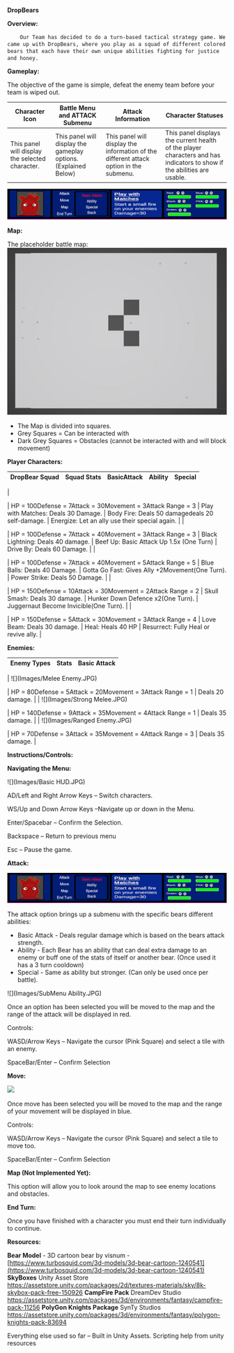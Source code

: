 **DropBears**

**Overview:**

        Our Team has decided to do a turn-based tactical strategy game. We came up with DropBears, where you play as a squad of different colored bears that each have their own unique abilities fighting for justice and honey.

**Gameplay:**

The objective of the game is simple, defeat the enemy team before your team is wiped out.

| Character Icon | Battle Menu and ATTACK Submenu | Attack Information | Character Statuses |
| --- | --- | --- | --- |
| This panel will display the selected character. | This panel will display the gameplay options. (Explained Below) | This panel will display the information of the different attack option in the submenu. | This panel displays the current health of the player characters and has indicators to show if the abilities are usable. |

 ![](Images/AttackSubMenu.JPG)

**Map:**

The placeholder battle map: ![](Images/Map.JPG)

- The Map is divided into squares.
- Grey Squares = Can be interacted with
- Dark Grey Squares = Obstacles (cannot            be interacted with and will block movement)

**Player Characters:**

| DropBear Squad | Squad Stats | BasicAttack | Ability | Special |
| --- | --- | --- | --- | --- |
|



 | HP = 100Defense = 7Attack = 30Movement = 3Attack Range = 3 | Play with Matches:  Deals 30 Damage. | Body Fire: Deals 50 damagedeals 20 self-damage. | Energize: Let an ally use their special again. |
|


 | HP = 100Defense = 7Attack = 40Movement = 3Attack Range = 3 | Black Lightning: Deals 40 damage. | Beef Up: Basic Attack Up 1.5x (One Turn) | Drive By: Deals 60 Damage. |
|



 | HP = 100Defense = 7Attack = 40Movement = 5Attack Range = 5 | Blue Balls: Deals 40 Damage. | Gotta Go Fast: Gives Ally +2Movement(One Turn). | Power Strike: Deals 50 Damage. |
|


 | HP = 150Defense = 10Attack = 30Movement = 2Attack Range = 2 | Skull Smash: Deals 30 damage. | Hunker Down Defence x2(One Turn). | Juggernaut Become Invicible(One Turn). |
|



 | HP = 150Defense = 5Attack = 30Movement = 3Attack Range = 4 | Love Beam: Deals 30 damage. | Heal: Heals 40 HP | Resurrect: Fully Heal or revive ally. |





**Enemies:**

| Enemy Types | Stats | Basic Attack |
| --- | --- | --- |
|
 ![](Images/Melee Enemy.JPG)


 | HP = 80Defense = 5Attack = 20Movement = 3Attack Range = 1 |   Deals 20 damage. |
|
 ![](Images/Strong Melee.JPG)


 | HP = 140Defense = 9Attack = 35Movement = 4Attack Range = 1 |   Deals 35 damage.  |
|
 ![](Images/Ranged Enemy.JPG)


 | HP = 70Defense = 3Attack = 35Movement = 4Attack Range = 3 |   Deals 35 damage. |

**Instructions/Controls:**

**Navigating the Menu:**

 ![](Images/Basic HUD.JPG)

AD/Left and Right Arrow Keys – Switch characters.

WS/Up and Down Arrow Keys –Navigate up or down in the Menu.

Enter/Spacebar – Confirm the Selection.

Backspace – Return to previous menu

Esc – Pause the game.

**Attack:**

 ![](Images/AttackSubMenu.JPG)

The attack option brings up a submenu with the specific bears different abilities:

- Basic Attack - Deals regular damage which is based on the bears attack strength.
- Ability - Each Bear has an ability that can deal extra damage to an enemy or buff one of the stats of itself or another bear. (Once used it has a 3 turn cooldown)
- Special -  Same as ability but stronger. (Can only be used once per battle).

 ![](Images/SubMenu Ability.JPG)

Once an option has been selected you will be moved to the map and the range of the attack will be displayed in red.

Controls:

WASD/Arrow Keys – Navigate the cursor (Pink Square) and select a tile with an enemy.

SpaceBar/Enter – Confirm Selection

**Move:**

 ![](Images/MoveControls.JPG)

Once move has been selected you will be moved to the map and the range of your movement will be displayed in blue.

Controls:

WASD/Arrow Keys – Navigate the cursor (Pink Square) and select a tile to move too.

SpaceBar/Enter – Confirm Selection

**Map (Not Implemented Yet):**

This option will allow you to look around the map to see enemy locations and obstacles.

**End Turn:**

Once you have finished with a character you must end their turn individually to continue.

**Resources:**

**Bear Model** - 3D cartoon bear by visnum - [https://www.turbosquid.com/3d-models/3d-bear-cartoon-1240541](https://www.turbosquid.com/3d-models/3d-bear-cartoon-1240541)
**SkyBoxes**
Unity Asset Store
https://assetstore.unity.com/packages/2d/textures-materials/sky/8k-skybox-pack-free-150926
**CampFire Pack**
DreamDev Studio
https://assetstore.unity.com/packages/3d/environments/fantasy/campfire-pack-11256
**PolyGon Knights Package**
SynTy Studios
https://assetstore.unity.com/packages/3d/environments/fantasy/polygon-knights-pack-83694

Everything else used so far – Built in Unity Assets.
Scripting help from unity resources
